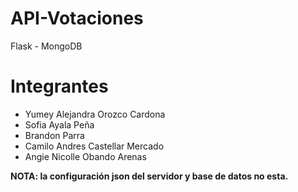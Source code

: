 # API-Votaciones

Flask - MongoDB

# Integrantes

- Yumey Alejandra Orozco Cardona
- Sofia Ayala Peña
- Brandon Parra
- Camilo Andres Castellar Mercado
- Angie Nicolle Obando Arenas

**NOTA: la configuración json del servidor y base de datos no esta.**